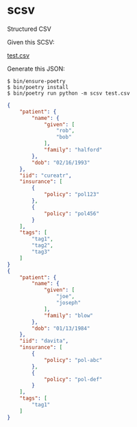 # scsv
Structured CSV

Given this SCSV:

[test.csv](https://github.com/rectalogic/scsv/blob/develop/test.csv)

Generate this JSON:

```sh-session
$ bin/ensure-poetry
$ bin/poetry install
$ bin/poetry run python -m scsv test.csv
```

```json
{
    "patient": {
        "name": {
            "given": [
                "rob",
                "bob"
            ],
            "family": "halford"
        },
        "dob": "02/16/1993"
    },
    "iid": "cureatr",
    "insurance": [
        {
            "policy": "pol123"
        },
        {
            "policy": "pol456"
        }
    ],
    "tags": [
        "tag1",
        "tag2",
        "tag3"
    ]
}
{
    "patient": {
        "name": {
            "given": [
                "joe",
                "joseph"
            ],
            "family": "blow"
        },
        "dob": "01/13/1984"
    },
    "iid": "davita",
    "insurance": [
        {
            "policy": "pol-abc"
        },
        {
            "policy": "pol-def"
        }
    ],
    "tags": [
        "tag1"
    ]
}

```
